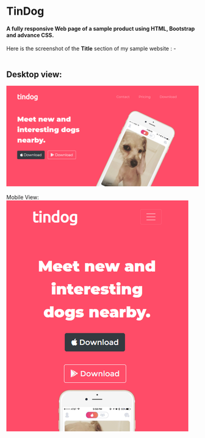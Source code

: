 # TinDog
<h4> A fully responsive Web page of a sample product using HTML, Bootstrap and advance CSS.</h4>

Here is the screenshot of the <b>Title</b> section of my sample website : -
<br><br>
## Desktop view:
<img src="images/TinDog-img.png" alt="dog-img">
<br><br>
Mobile View:
<img src="images/Screenshot-2.png" alt="dog-img-mobile">
